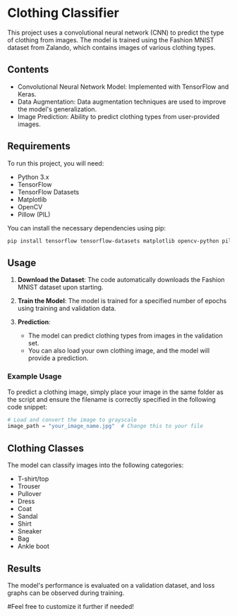 # Clothing Classifier

This project uses a convolutional neural network (CNN) to predict the type of clothing from images. The model is trained using the Fashion MNIST dataset from Zalando, which contains images of various clothing types.

## Contents

- Convolutional Neural Network Model: Implemented with TensorFlow and Keras.
- Data Augmentation: Data augmentation techniques are used to improve the model's generalization.
- Image Prediction: Ability to predict clothing types from user-provided images.

## Requirements

To run this project, you will need:

- Python 3.x
- TensorFlow
- TensorFlow Datasets
- Matplotlib
- OpenCV
- Pillow (PIL)

You can install the necessary dependencies using pip:

```bash
pip install tensorflow tensorflow-datasets matplotlib opencv-python pillow
```

## Usage

1. **Download the Dataset**: The code automatically downloads the Fashion MNIST dataset upon starting.

2. **Train the Model**: The model is trained for a specified number of epochs using training and validation data.

3. **Prediction**:
   - The model can predict clothing types from images in the validation set.
   - You can also load your own clothing image, and the model will provide a prediction.

### Example Usage

To predict a clothing image, simply place your image in the same folder as the script and ensure the filename is correctly specified in the following code snippet:

```python
# Load and convert the image to grayscale
image_path = "your_image_name.jpg"  # Change this to your file
```

## Clothing Classes

The model can classify images into the following categories:

- T-shirt/top
- Trouser
- Pullover
- Dress
- Coat
- Sandal
- Shirt
- Sneaker
- Bag
- Ankle boot

## Results

The model's performance is evaluated on a validation dataset, and loss graphs can be observed during training.

#Feel free to customize it further if needed!

